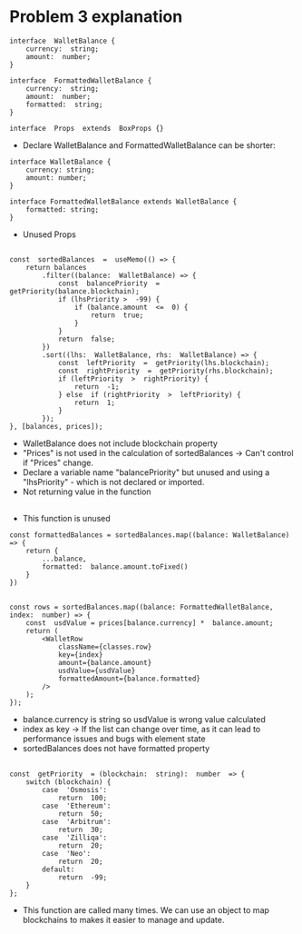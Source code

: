 # Problem 3 explanation

```
interface  WalletBalance {
	currency:  string;
	amount:  number;
}

interface  FormattedWalletBalance {
	currency:  string;
	amount:  number;
	formatted:  string;
}

interface  Props  extends  BoxProps {}
```

- Declare WalletBalance and FormattedWalletBalance can be shorter:

```
interface WalletBalance {
	currency: string;
	amount: number;
}

interface FormattedWalletBalance extends WalletBalance {
	formatted: string;
}
```

- Unused Props

##

```
const  sortedBalances  =  useMemo(() => {
	return balances
		.filter((balance:  WalletBalance) => {
			const  balancePriority  =  getPriority(balance.blockchain);
			if (lhsPriority >  -99) {
				if (balance.amount  <=  0) {
					return  true;
				}
			}
			return  false;
		})
		.sort((lhs:  WalletBalance, rhs:  WalletBalance) => {
			const  leftPriority  =  getPriority(lhs.blockchain);
			const  rightPriority  =  getPriority(rhs.blockchain);
			if (leftPriority  >  rightPriority) {
				return  -1;
			} else  if (rightPriority  >  leftPriority) {
				return  1;
			}
		});
}, [balances, prices]);
```

- WalletBalance does not include blockchain property
- "Prices" is not used in the calculation of sortedBalances -> Can't control if "Prices" change.
- Declare a variable name "balancePriority" but unused and using a "lhsPriority" - which is not declared or imported.
- Not returning value in the function

##

- This function is unused

```
const formattedBalances = sortedBalances.map((balance: WalletBalance) => {
	return {
		...balance,
		formatted:  balance.amount.toFixed()
	}
})
```

##

```
const rows = sortedBalances.map((balance: FormattedWalletBalance, index:  number) => {
	const  usdValue = prices[balance.currency] *  balance.amount;
	return (
		<WalletRow
			className={classes.row}
			key={index}
			amount={balance.amount}
			usdValue={usdValue}
			formattedAmount={balance.formatted}
		/>
	);
});
```

- balance.currency is string so usdValue is wrong value calculated
- index as key -> If the list can change over time, as it can lead to performance issues and bugs with element state
- sortedBalances does not have formatted property

##

```
const  getPriority  = (blockchain:  string):  number  => {
	switch (blockchain) {
		case  'Osmosis':
			return  100;
		case  'Ethereum':
			return  50;
		case  'Arbitrum':
			return  30;
		case  'Zilliqa':
			return  20;
		case  'Neo':
			return  20;
		default:
			return  -99;
	}
};
```

- This function are called many times. We can use an object to map blockchains to makes it easier to manage and update.
